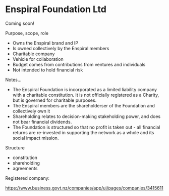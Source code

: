 # Enspiral Foundation Ltd

Coming soon!


Purpose, scope, role

* Owns the Enspiral brand and IP
* Is owned collectively by the Enspiral members
* Charitable company
* Vehicle for collaboration
* Budget comes from contributions from ventures and individuals
* Not intended to hold financial risk

Notes...
* The Enspiral Foundation is incorporated as a limited liability company with a charitable constitution. It is not officially registered as a Charity, but is governed for charitable purposes.
* The Enspiral members are the shareholderser of the Foundation and collectively own it
* Shareholding relates to decision-making stakeholding power, and does not bear financial dividends.
* The Foundation is structured so that no profit is taken out - all financial returns are re-invested in supporting the network as a whole and its social impact mission.

Structure
- constitution
- shareholding
- agreements

Registered company:

https://www.business.govt.nz/companies/app/ui/pages/companies/3415611


